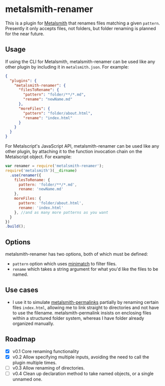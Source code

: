 # metalsmith-renamer

This is a plugin for [Metalsmith](http://www.metalsmith.io) that renames files matching a given `pattern`.
Presently it only accepts files, not folders, but folder renaming is planned for the near future.

##  Usage

If using the CLI for Metalsmith, metalsmith-renamer can be used like any other plugin by including it in `metalsmith.json`. For example:

```json
{
  "plugins": {
    "metalsmith-renamer": {
      "filesToRename": {
        "pattern": "folder/**/*.md",
        "rename": "newName.md"
      },
      "moreFiles": {
        "pattern": "folder/about.html",
        "rename": "index.html"
      }
    }
  }
}
```

For Metalscript's JavaScript API, metalsmith-renamer can be used like any other plugin, by attaching it to the function invocation chain on the Metalscript object.  For example:

```js
var renamer = require('metalsmith-renamer');
require('metalsmith')(__dirname)
  .use(renamer({
    filesToRename: {
      pattern: 'folder/**/*.md',
      rename: 'newName.md'
    },
    moreFiles: {
      pattern: 'folder/about.html',
      rename: 'index.html'
    }, //and as many more patterns as you want
  }
})
.build();
```

## Options

metalsmith-renamer has two options, both of which must be defined:
- `pattern` option which uses [minimatch](https://github.com/isaacs/minimatch) to filter files.
- `rename` which takes a string argument for what you'd like the files to be named.

## Use cases
- I use it to simulate [metalsmith-permalinks](https://github.com/segmentio/metalsmith-permalinks) partially by renaming certain files `index.html`, allowing me to link straight to directories and not have to use the filename. metalsmith-permalink insists on enclosing files within a structured folder system, whereas I have folder already organized manually.
<!-- - Use it to rename folder names for preprocessor stylesheets, allowing you to keep a Stylus/SCSS/Less folder in your `src` folder, and then rename it to `css` in production build. -->



## Roadmap
- [x] v0.1 Core renaming functionality
- [x] v0.2 Allow specifying multiple inputs, avoiding the need to call the plugin multiple times.
- [ ] v0.3 Allow renaming of directories.
- [ ] v0.4 Clean up declaration method to take named objects, or a single unnamed one.
